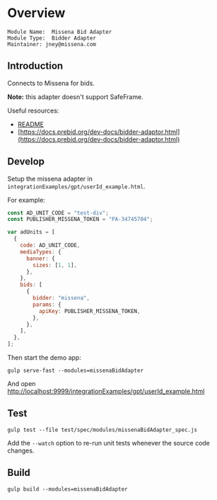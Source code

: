# Overview

```
Module Name:  Missena Bid Adapter
Module Type:  Bidder Adapter
Maintainer: jney@missena.com
```

## Introduction

Connects to Missena for bids.

**Note:** this adapter doesn't support SafeFrame.

Useful resources:

- [README](../README.md#Build)
- [https://docs.prebid.org/dev-docs/bidder-adaptor.html](https://docs.prebid.org/dev-docs/bidder-adaptor.html)

## Develop

Setup the missena adapter in `integrationExamples/gpt/userId_example.html`.

For example:

```js
const AD_UNIT_CODE = "test-div";
const PUBLISHER_MISSENA_TOKEN = "PA-34745704";

var adUnits = [
  {
    code: AD_UNIT_CODE,
    mediaTypes: {
      banner: {
        sizes: [1, 1],
      },
    },
    bids: [
      {
        bidder: "missena",
        params: {
          apiKey: PUBLISHER_MISSENA_TOKEN,
        },
      },
    ],
  },
];
```

Then start the demo app:

```shell
gulp serve-fast --modules=missenaBidAdapter
```

And open [http://localhost:9999/integrationExamples/gpt/userId_example.html](http://localhost:9999/integrationExamples/gpt/userId_example.html)

## Test

```shell
gulp test --file test/spec/modules/missenaBidAdapter_spec.js
```

Add the `--watch` option to re-run unit tests whenever the source code changes.

## Build

```shell
gulp build --modules=missenaBidAdapter
```
